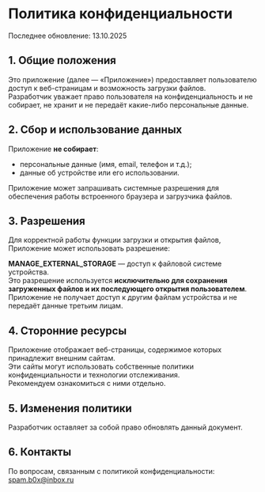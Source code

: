 # Политика конфиденциальности

Последнее обновление: 13.10.2025

## 1. Общие положения
Это приложение (далее — «Приложение») предоставляет пользователю доступ к веб-страницам и возможность загрузки файлов.  
Разработчик уважает право пользователя на конфиденциальность и не собирает, не хранит и не передаёт какие-либо персональные данные.

## 2. Сбор и использование данных
Приложение **не собирает**:
- персональные данные (имя, email, телефон и т.д.);
- данные об устройстве или его использовании.

Приложение может запрашивать системные разрешения для обеспечения работы встроенного браузера и загрузчика файлов.

## 3. Разрешения
Для корректной работы функции загрузки и открытия файлов, Приложение может использовать разрешение:

**MANAGE_EXTERNAL_STORAGE** — доступ к файловой системе устройства.  
Это разрешение используется **исключительно для сохранения загруженных файлов и их последующего открытия пользователем**.  
Приложение не получает доступ к другим файлам устройства и не передаёт данные третьим лицам.

## 4. Сторонние ресурсы
Приложение отображает веб-страницы, содержимое которых принадлежит внешним сайтам.  
Эти сайты могут использовать собственные политики конфиденциальности и технологии отслеживания.  
Рекомендуем ознакомиться с ними отдельно.

## 5. Изменения политики
Разработчик оставляет за собой право обновлять данный документ.  


## 6. Контакты
По вопросам, связанным с политикой конфиденциальности: spam.b0x@inbox.ru